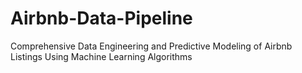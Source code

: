 # Airbnb-Data-Pipeline
Comprehensive Data Engineering and Predictive Modeling of Airbnb Listings Using Machine Learning Algorithms
